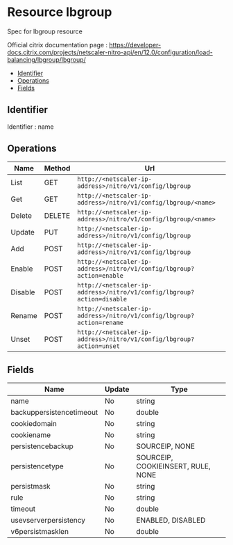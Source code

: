 # Resource lbgroup

Spec for lbgroup resource

Official citrix documentation page : https://developer-docs.citrix.com/projects/netscaler-nitro-api/en/12.0/configuration/load-balancing/lbgroup/lbgroup/

- [Identifier](#identifier)
- [Operations](#operations)
- [Fields](#fields)

## Identifier

Identifier : name

## Operations

| Name | Method | Url |
|----|----|----|
| List | GET | `http://<netscaler-ip-address>/nitro/v1/config/lbgroup` |
| Get | GET | `http://<netscaler-ip-address>/nitro/v1/config/lbgroup/<name>` |
| Delete | DELETE | `http://<netscaler-ip-address>/nitro/v1/config/lbgroup/<name>` |
| Update | PUT | `http://<netscaler-ip-address>/nitro/v1/config/lbgroup` |
| Add | POST | `http://<netscaler-ip-address>/nitro/v1/config/lbgroup` |
| Enable | POST | `http://<netscaler-ip-address>/nitro/v1/config/lbgroup?action=enable` |
| Disable | POST | `http://<netscaler-ip-address>/nitro/v1/config/lbgroup?action=disable` |
| Rename | POST | `http://<netscaler-ip-address>/nitro/v1/config/lbgroup?action=rename` |
| Unset | POST | `http://<netscaler-ip-address>/nitro/v1/config/lbgroup?action=unset` |

## Fields

| Name | Update | Type |
|----|----|----|
| name | No | string |
| backuppersistencetimeout | No | double |
| cookiedomain | No | string |
| cookiename | No | string |
| persistencebackup | No | SOURCEIP, NONE |
| persistencetype | No | SOURCEIP, COOKIEINSERT, RULE, NONE |
| persistmask | No | string |
| rule | No | string |
| timeout | No | double |
| usevserverpersistency | No | ENABLED, DISABLED |
| v6persistmasklen | No | double |

